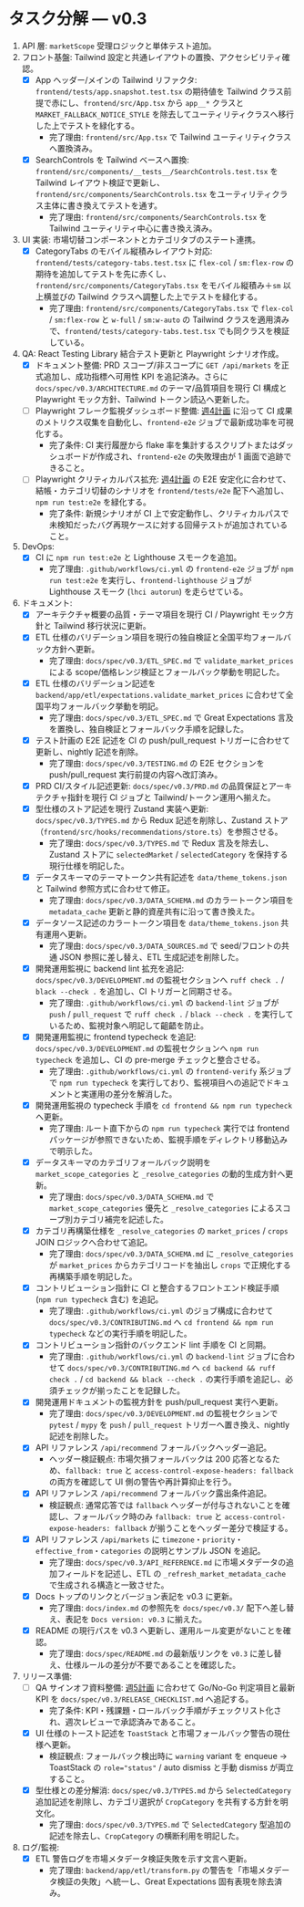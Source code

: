 # タスク分解 — v0.3

1. API 層: `marketScope` 受理ロジックと単体テスト追加。
2. フロント基盤: Tailwind 設定と共通レイアウトの置換、アクセシビリティ確認。
   - [x] App ヘッダー/メインの Tailwind リファクタ: `frontend/tests/app.snapshot.test.tsx` の期待値を Tailwind クラス前提で赤にし、`frontend/src/App.tsx` から `app__*` クラスと `MARKET_FALLBACK_NOTICE_STYLE` を除去してユーティリティクラスへ移行した上でテストを緑化する。
     - 完了理由: `frontend/src/App.tsx` で Tailwind ユーティリティクラスへ置換済み。
   - [x] SearchControls を Tailwind ベースへ置換: `frontend/src/components/__tests__/SearchControls.test.tsx` を Tailwind レイアウト検証で更新し、`frontend/src/components/SearchControls.tsx` をユーティリティクラス主体に書き換えてテストを通す。
     - 完了理由: `frontend/src/components/SearchControls.tsx` を Tailwind ユーティリティ中心に書き換え済み。
3. UI 実装: 市場切替コンポーネントとカテゴリタブのステート連携。
   - [x] CategoryTabs のモバイル縦積みレイアウト対応: `frontend/tests/category-tabs.test.tsx` に `flex-col` / `sm:flex-row` の期待を追加してテストを先に赤くし、`frontend/src/components/CategoryTabs.tsx` をモバイル縦積み＋`sm` 以上横並びの Tailwind クラスへ調整した上でテストを緑化する。
     - 完了理由: `frontend/src/components/CategoryTabs.tsx` で `flex-col` / `sm:flex-row` と `w-full` / `sm:w-auto` の Tailwind クラスを適用済みで、`frontend/tests/category-tabs.test.tsx` でも同クラスを検証している。

4. QA: React Testing Library 結合テスト更新と Playwright シナリオ作成。
   - [x] ドキュメント整備: PRD スコープ/非スコープに `GET /api/markets` を正式追加し、成功指標へ可用性 KPI を追記済み。さらに `docs/spec/v0.3/ARCHITECTURE.md` のテーマ/品質項目を現行 CI 構成と Playwright モック方針、Tailwind トークン読込へ更新した。
   - [ ] Playwright フレーク監視ダッシュボード整備: [週4計画](./ROADMAP.md) に沿って CI 成果のメトリクス収集を自動化し、`frontend-e2e` ジョブで最新成功率を可視化する。
     - 完了条件: CI 実行履歴から flake 率を集計するスクリプトまたはダッシュボードが作成され、`frontend-e2e` の失敗理由が 1 画面で追跡できること。
   - [ ] Playwright クリティカルパス拡充: [週4計画](./ROADMAP.md) の E2E 安定化に合わせて、結帳・カテゴリ切替のシナリオを `frontend/tests/e2e` 配下へ追加し、`npm run test:e2e` を緑化する。
     - 完了条件: 新規シナリオが CI 上で安定動作し、クリティカルパスで未検知だったバグ再現ケースに対する回帰テストが追加されていること。
5. DevOps:
   - [x] CI に `npm run test:e2e` と Lighthouse スモークを追加。
     - 完了理由: `.github/workflows/ci.yml` の `frontend-e2e` ジョブが `npm run test:e2e` を実行し、`frontend-lighthouse` ジョブが Lighthouse スモーク (`lhci autorun`) を走らせている。
6. ドキュメント:
   - [x] アーキテクチャ概要の品質・テーマ項目を現行 CI / Playwright モック方針と Tailwind 移行状況に更新。
   - [x] ETL 仕様のバリデーション項目を現行の独自検証と全国平均フォールバック方針へ更新。
     - 完了理由: `docs/spec/v0.3/ETL_SPEC.md` で `validate_market_prices` による scope/価格レンジ検証とフォールバック挙動を明記した。
   - [x] ETL 仕様のバリデーション記述を `backend/app/etl/expectations.validate_market_prices` に合わせて全国平均フォールバック挙動を明記。
     - 完了理由: `docs/spec/v0.3/ETL_SPEC.md` で Great Expectations 言及を置換し、独自検証とフォールバック手順を記録した。
   - [x] テスト計画の E2E 記述を CI の push/pull_request トリガーに合わせて更新し、nightly 記述を削除。
     - 完了理由: `docs/spec/v0.3/TESTING.md` の E2E セクションを push/pull_request 実行前提の内容へ改訂済み。
   - [x] PRD CI/スタイル記述更新: `docs/spec/v0.3/PRD.md` の品質保証とアーキテクチャ指針を現行 CI ジョブと Tailwind/トークン運用へ揃えた。
   - [x] 型仕様のストア記述を現行 Zustand 実装へ更新: `docs/spec/v0.3/TYPES.md` から Redux 記述を削除し、Zustand ストア（`frontend/src/hooks/recommendations/store.ts`）を参照させる。
     - 完了理由: `docs/spec/v0.3/TYPES.md` で Redux 言及を除去し、Zustand ストアに `selectedMarket` / `selectedCategory` を保持する現行仕様を明記した。
   - [x] データスキーマのテーマトークン共有記述を `data/theme_tokens.json` と Tailwind 参照方式に合わせて修正。
     - 完了理由: `docs/spec/v0.3/DATA_SCHEMA.md` のカラートークン項目を `metadata_cache` 更新と静的資産共有に沿って書き換えた。
   - [x] データソース記述のカラートークン項目を `data/theme_tokens.json` 共有運用へ更新。
     - 完了理由: `docs/spec/v0.3/DATA_SOURCES.md` で seed/フロントの共通 JSON 参照に差し替え、ETL 生成記述を削除した。
   - [x] 開発運用監視に backend lint 拡充を追記: `docs/spec/v0.3/DEVELOPMENT.md` の監視セクションへ `ruff check .` / `black --check .` を追加し、CI トリガーと同期させる。
     - 完了理由: `.github/workflows/ci.yml` の `backend-lint` ジョブが `push` / `pull_request` で `ruff check .` / `black --check .` を実行しているため、監視対象へ明記して齟齬を防止。
   - [x] 開発運用監視に frontend typecheck を追記: `docs/spec/v0.3/DEVELOPMENT.md` の監視セクションへ `npm run typecheck` を追加し、CI の pre-merge チェックと整合させる。
     - 完了理由: `.github/workflows/ci.yml` の `frontend-verify` 系ジョブで `npm run typecheck` を実行しており、監視項目への追記でドキュメントと実運用の差分を解消した。
   - [x] 開発運用監視の typecheck 手順を `cd frontend && npm run typecheck` へ更新。
     - 完了理由: ルート直下からの `npm run typecheck` 実行では frontend パッケージが参照できないため、監視手順をディレクトリ移動込みで明示した。
   - [x] データスキーマのカテゴリフォールバック説明を `market_scope_categories` と `_resolve_categories` の動的生成方針へ更新。
     - 完了理由: `docs/spec/v0.3/DATA_SCHEMA.md` で `market_scope_categories` 優先と `_resolve_categories` によるスコープ別カテゴリ補完を記述した。
   - [x] カテゴリ再構築仕様を `_resolve_categories` の `market_prices` / `crops` JOIN ロジックへ合わせて追記。
     - 完了理由: `docs/spec/v0.3/DATA_SCHEMA.md` に `_resolve_categories` が `market_prices` からカテゴリコードを抽出し `crops` で正規化する再構築手順を明記した。
   - [x] コントリビューション指針に CI と整合するフロントエンド検証手順 (`npm run typecheck` 含む) を追記。
     - 完了理由: `.github/workflows/ci.yml` のジョブ構成に合わせて `docs/spec/v0.3/CONTRIBUTING.md` へ `cd frontend && npm run typecheck` などの実行手順を明記した。
   - [x] コントリビューション指針のバックエンド lint 手順を CI と同期。
     - 完了理由: `.github/workflows/ci.yml` の `backend-lint` ジョブに合わせて `docs/spec/v0.3/CONTRIBUTING.md` へ `cd backend && ruff check .` / `cd backend && black --check .` の実行手順を追記し、必須チェックが揃ったことを記録した。
   - [x] 開発運用ドキュメントの監視方針を push/pull_request 実行へ更新。
     - 完了理由: `docs/spec/v0.3/DEVELOPMENT.md` の監視セクションで `pytest` / `mypy` を `push` / `pull_request` トリガーへ置き換え、nightly 記述を削除した。
   - [x] API リファレンス `/api/recommend` フォールバックヘッダー追記。
     - ヘッダー検証観点: 市場欠損フォールバックは 200 応答となるため、`fallback: true` と `access-control-expose-headers: fallback` の両方を確認して UI 側の警告や再計算抑止を行う。
   - [x] API リファレンス `/api/recommend` フォールバック露出条件追記。
     - 検証観点: 通常応答では `fallback` ヘッダーが付与されないことを確認し、フォールバック時のみ `fallback: true` と `access-control-expose-headers: fallback` が揃うことをヘッダー差分で検証する。
   - [x] API リファレンス `/api/markets` に `timezone`・`priority`・`effective_from`・`categories` の説明とサンプル JSON を追記。
     - 完了理由: `docs/spec/v0.3/API_REFERENCE.md` に市場メタデータの追加フィールドを記述し、ETL の `_refresh_market_metadata_cache` で生成される構造と一致させた。
   - [x] Docs トップのリンクとバージョン表記を v0.3 に更新。
     - 完了理由: `docs/index.md` の参照先を `docs/spec/v0.3/` 配下へ差し替え、表記を `Docs version: v0.3` に揃えた。
   - [x] README の現行パスを v0.3 へ更新し、運用ルール変更がないことを確認。
     - 完了理由: `docs/spec/README.md` の最新版リンクを `v0.3` に差し替え、仕様ルールの差分が不要であることを確認した。
7. リリース準備:
   - [ ] QA サインオフ資料整備: [週5計画](./ROADMAP.md) に合わせて Go/No-Go 判定項目と最新 KPI を `docs/spec/v0.3/RELEASE_CHECKLIST.md` へ追記する。
     - 完了条件: KPI・残課題・ロールバック手順がチェックリスト化され、週次レビューで承認済みであること。
   - [x] UI 仕様のトースト記述を `ToastStack` と市場フォールバック警告の現仕様へ更新。
     - 検証観点: フォールバック検出時に `warning` variant を enqueue → ToastStack の `role="status"` / auto dismiss と手動 dismiss が両立すること。
   - [x] 型仕様との差分解消: `docs/spec/v0.3/TYPES.md` から `SelectedCategory` 追加記述を削除し、カテゴリ選択が `CropCategory` を共有する方針を明文化。
     - 完了理由: `docs/spec/v0.3/TYPES.md` で `SelectedCategory` 型追加の記述を除去し、`CropCategory` の横断利用を明記した。

8. ログ/監視:
   - [x] ETL 警告ログを市場メタデータ検証失敗を示す文言へ更新。
     - 完了理由: `backend/app/etl/transform.py` の警告を「市場メタデータ検証の失敗」へ統一し、Great Expectations 固有表現を除去済み。
